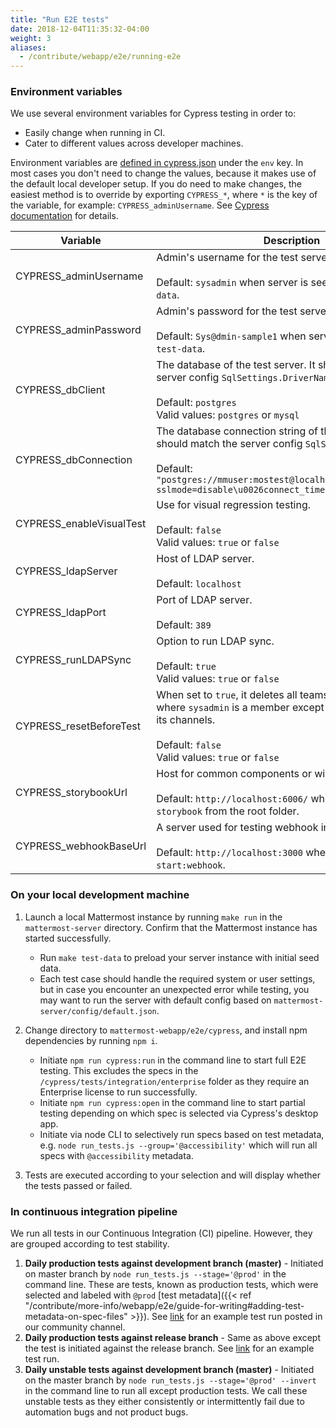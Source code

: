```yaml
---
title: "Run E2E tests"
date: 2018-12-04T11:35:32-04:00
weight: 3
aliases:
  - /contribute/webapp/e2e/running-e2e
---
```


### Environment variables

We use several environment variables for Cypress testing in order to:

- Easily change when running in CI.
- Cater to different values across developer machines.

Environment variables are [defined in cypress.json](https://github.com/mattermost/mattermost-webapp/blob/master/e2e/cypress/cypress.json) under the `env` key. In most cases you don't need to change the values, because it makes use of the default local developer setup. If you do need to make changes, the easiest method is to override by exporting `CYPRESS_*`, where `*` is the key of the variable, for example: `CYPRESS_adminUsername`. See [Cypress documentation](https://docs.cypress.io/guides/guides/environment-variables.html#Setting) for details.

| Variable                  | Description                                                                                                                                                                                                                     |
|---------------------------|---------------------------------------------------------------------------------------------------------------------------------------------------------------------------------------------------------------------------------|
| CYPRESS\_adminUsername    | Admin's username for the test server.<br><br>Default: `sysadmin` when server is seeded by `make test-data`.                                                                                                                     |
| CYPRESS\_adminPassword    | Admin's password for the test server.<br><br>Default: `Sys@dmin-sample1` when server is seeded by `make test-data`.                                                                                                             |
| CYPRESS\_dbClient         | The database of the test server. It should match the server config `SqlSettings.DriverName`.<br><br>Default: `postgres` <br>Valid values: `postgres` or `mysql`                                                                 |
| CYPRESS\_dbConnection     | The database connection string of the test server. It should match the server config `SqlSettings.DataSource`.<br><br> Default: `"postgres://mmuser:mostest@localhost/mattermost_test?sslmode=disable\u0026connect_timeout=10"` |
| CYPRESS\_enableVisualTest | Use for visual regression testing.<br><br>Default: `false`<br>Valid values: `true` or `false`                                                                                                                                   |
| CYPRESS\_ldapServer       | Host of LDAP server.<br><br>Default: `localhost`                                                                                                                                                                                |
| CYPRESS\_ldapPort         | Port of LDAP server.<br><br>Default: `389`                                                                                                                                                                                      |
| CYPRESS\_runLDAPSync      | Option to run LDAP sync.<br><br>Default: `true`<br>Valid values: `true` or `false`                                                                                                                                              |
| CYPRESS\_resetBeforeTest  | When set to `true`, it deletes all teams and their channels where `sysadmin` is a member except `eligendi` team and its channels.<br><br>Default: `false`<br>Valid values: `true` or `false`                                    |
| CYPRESS\_storybookUrl     | Host for common components or widget testing. <br><br> Default: `http://localhost:6006/` when initiated `npm run storybook` from the root folder.                                                                               |
| CYPRESS\_webhookBaseUrl   | A server used for testing webhook integration.<br><br>Default: `http://localhost:3000` when initiated `npm run start:webhook`.                                                                                                  |

### On your local development machine

1.  Launch a local Mattermost instance by running `make run` in the `mattermost-server` directory. Confirm that the Mattermost instance has started successfully.
    - Run `make test-data` to preload your server instance with initial seed data.
    - Each test case should handle the required system or user settings, but in case you encounter an unexpected error while testing, you may want to run the server with default config based on `mattermost-server/config/default.json`.

2.  Change directory to `mattermost-webapp/e2e/cypress`, and install npm dependencies by running `npm i`.
    - Initiate `npm run cypress:run` in the command line to start full E2E testing. This excludes the specs in the `/cypress/tests/integration/enterprise` folder as they require an Enterprise license to run successfully.
    - Initiate `npm run cypress:open` in the command line to start partial testing depending on which spec is selected via Cypress's desktop app.
    - Initiate via node CLI to selectively run specs based on test metadata, e.g. `node run_tests.js --group='@accessibility'` which will run all specs with `@accessibility` metadata.
3.  Tests are executed according to your selection and will display whether the tests passed or failed.

### In continuous integration pipeline

We run all tests in our Continuous Integration (CI) pipeline. However, they are grouped according to test stability.

1. __Daily production tests against development branch (master)__ - Initiated on master branch by `node run_tests.js --stage='@prod'` in the command line. These are tests, known as production tests, which were selected and labeled with `@prod` [test metadata]({{< ref "/contribute/more-info/webapp/e2e/guide-for-writing#adding-test-metadata-on-spec-files" >}}). See <a target="_blank" href="https://community.mattermost.com/core/pl/g6wx1d84ibdf7r5frjap4rb55a">link</a> for an example test run posted in our community channel.
2. __Daily production tests against release branch__ - Same as above except the test is initiated against the release branch. See <a target="_blank" href="https://community.mattermost.com/core/pl/8r4f17fkutbxxcwumk5mzwpp5c">link</a> for an example test run.
3. __Daily unstable tests against development branch (master)__ - Initiated on the master branch by `node run_tests.js --stage='@prod' --invert` in the command line to run all except production tests. We call these unstable tests as they either consistently or intermittently fail due to automation bugs and not product bugs.
